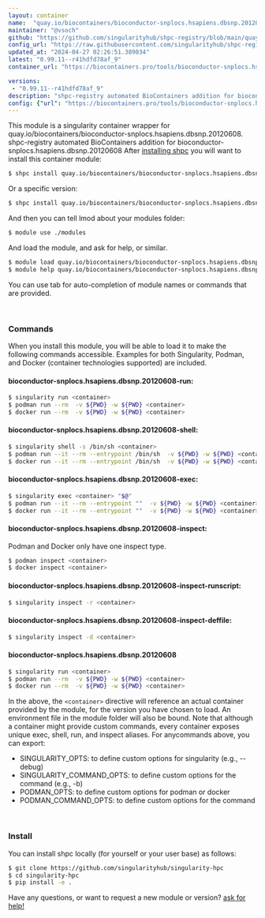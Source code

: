 ```yaml
---
layout: container
name:  "quay.io/biocontainers/bioconductor-snplocs.hsapiens.dbsnp.20120608"
maintainer: "@vsoch"
github: "https://github.com/singularityhub/shpc-registry/blob/main/quay.io/biocontainers/bioconductor-snplocs.hsapiens.dbsnp.20120608/container.yaml"
config_url: "https://raw.githubusercontent.com/singularityhub/shpc-registry/main/quay.io/biocontainers/bioconductor-snplocs.hsapiens.dbsnp.20120608/container.yaml"
updated_at: "2024-04-27 02:26:51.389034"
latest: "0.99.11--r41hdfd78af_9"
container_url: "https://biocontainers.pro/tools/bioconductor-snplocs.hsapiens.dbsnp.20120608"

versions:
 - "0.99.11--r41hdfd78af_9"
description: "shpc-registry automated BioContainers addition for bioconductor-snplocs.hsapiens.dbsnp.20120608"
config: {"url": "https://biocontainers.pro/tools/bioconductor-snplocs.hsapiens.dbsnp.20120608", "maintainer": "@vsoch", "description": "shpc-registry automated BioContainers addition for bioconductor-snplocs.hsapiens.dbsnp.20120608", "latest": {"0.99.11--r41hdfd78af_9": "sha256:435d356f8059478119232700bf12804194fc1aed79a78796a7c93bd1076114f3"}, "tags": {"0.99.11--r41hdfd78af_9": "sha256:435d356f8059478119232700bf12804194fc1aed79a78796a7c93bd1076114f3"}, "docker": "quay.io/biocontainers/bioconductor-snplocs.hsapiens.dbsnp.20120608"}
---
```


This module is a singularity container wrapper for quay.io/biocontainers/bioconductor-snplocs.hsapiens.dbsnp.20120608.
shpc-registry automated BioContainers addition for bioconductor-snplocs.hsapiens.dbsnp.20120608
After [installing shpc](#install) you will want to install this container module:


```bash
$ shpc install quay.io/biocontainers/bioconductor-snplocs.hsapiens.dbsnp.20120608
```

Or a specific version:

```bash
$ shpc install quay.io/biocontainers/bioconductor-snplocs.hsapiens.dbsnp.20120608:0.99.11--r41hdfd78af_9
```

And then you can tell lmod about your modules folder:

```bash
$ module use ./modules
```

And load the module, and ask for help, or similar.

```bash
$ module load quay.io/biocontainers/bioconductor-snplocs.hsapiens.dbsnp.20120608/0.99.11--r41hdfd78af_9
$ module help quay.io/biocontainers/bioconductor-snplocs.hsapiens.dbsnp.20120608/0.99.11--r41hdfd78af_9
```

You can use tab for auto-completion of module names or commands that are provided.

<br>

### Commands

When you install this module, you will be able to load it to make the following commands accessible.
Examples for both Singularity, Podman, and Docker (container technologies supported) are included.

#### bioconductor-snplocs.hsapiens.dbsnp.20120608-run:

```bash
$ singularity run <container>
$ podman run --rm  -v ${PWD} -w ${PWD} <container>
$ docker run --rm  -v ${PWD} -w ${PWD} <container>
```

#### bioconductor-snplocs.hsapiens.dbsnp.20120608-shell:

```bash
$ singularity shell -s /bin/sh <container>
$ podman run --it --rm --entrypoint /bin/sh  -v ${PWD} -w ${PWD} <container>
$ docker run --it --rm --entrypoint /bin/sh  -v ${PWD} -w ${PWD} <container>
```

#### bioconductor-snplocs.hsapiens.dbsnp.20120608-exec:

```bash
$ singularity exec <container> "$@"
$ podman run --it --rm --entrypoint ""  -v ${PWD} -w ${PWD} <container> "$@"
$ docker run --it --rm --entrypoint ""  -v ${PWD} -w ${PWD} <container> "$@"
```

#### bioconductor-snplocs.hsapiens.dbsnp.20120608-inspect:

Podman and Docker only have one inspect type.

```bash
$ podman inspect <container>
$ docker inspect <container>
```

#### bioconductor-snplocs.hsapiens.dbsnp.20120608-inspect-runscript:

```bash
$ singularity inspect -r <container>
```

#### bioconductor-snplocs.hsapiens.dbsnp.20120608-inspect-deffile:

```bash
$ singularity inspect -d <container>
```



#### bioconductor-snplocs.hsapiens.dbsnp.20120608

```bash
$ singularity run <container>
$ podman run --rm  -v ${PWD} -w ${PWD} <container>
$ docker run --rm  -v ${PWD} -w ${PWD} <container>
```


In the above, the `<container>` directive will reference an actual container provided
by the module, for the version you have chosen to load. An environment file in the
module folder will also be bound. Note that although a container
might provide custom commands, every container exposes unique exec, shell, run, and
inspect aliases. For anycommands above, you can export:

 - SINGULARITY_OPTS: to define custom options for singularity (e.g., --debug)
 - SINGULARITY_COMMAND_OPTS: to define custom options for the command (e.g., -b)
 - PODMAN_OPTS: to define custom options for podman or docker
 - PODMAN_COMMAND_OPTS: to define custom options for the command

<br>

### Install

You can install shpc locally (for yourself or your user base) as follows:

```bash
$ git clone https://github.com/singularityhub/singularity-hpc
$ cd singularity-hpc
$ pip install -e .
```

Have any questions, or want to request a new module or version? [ask for help!](https://github.com/singularityhub/singularity-hpc/issues)